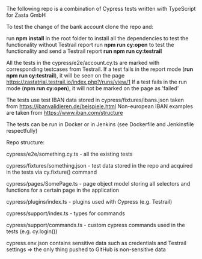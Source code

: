 The following repo is a combination of Cypress tests written with TypeScript for Zasta GmbH

To test the change of the bank account clone the repo and:

run **npm install** in the root folder to install all the dependencies
to test the functionality without Testrail report run **npm run cy:open**
to test the functionality and send a Testrail report **run npm run cy:testrail**

All the tests in the cypress/e2e/account.cy.ts are marked with corresponding testcases from Testrail.
If a test fails in the report mode (**run npm run cy:testrail**), it will be seen on the page https://zastatrial.testrail.io/index.php?/runs/view/1
If a test fails in the run mode (**npm run cy:open**), it will not be marked on the page as 'failed'

The tests use test IBAN data stored in cypress/fixtures/ibans.json taken from https://ibanvalidieren.de/beispiele.html
Non-european IBAN examples are taken from https://www.iban.com/structure


The tests can be run in Docker or in Jenkins (see Dockerfile and Jenkinsfile respectfully)

Repo structure:

cypress/e2e/something.cy.ts - all the existing tests

cypress/fixtures/something.json - test data stored in the repo and acquired in the tests via cy.fixture() command

cypress/pages/SomePage.ts - page object model storing all selectors and functions for a certain page in the application

cypress/plugins/index.ts - plugins used with Cypress (e.g. Testrail)

cypress/support/index.ts - types for commands

cypress/support/commands.ts - custom cypress commands used in the tests (e.g. cy.login())

cypress.env.json contains sensitive data such as credentials and Testrail settings => the only thing pushed to GitHub is non-sensitive data
